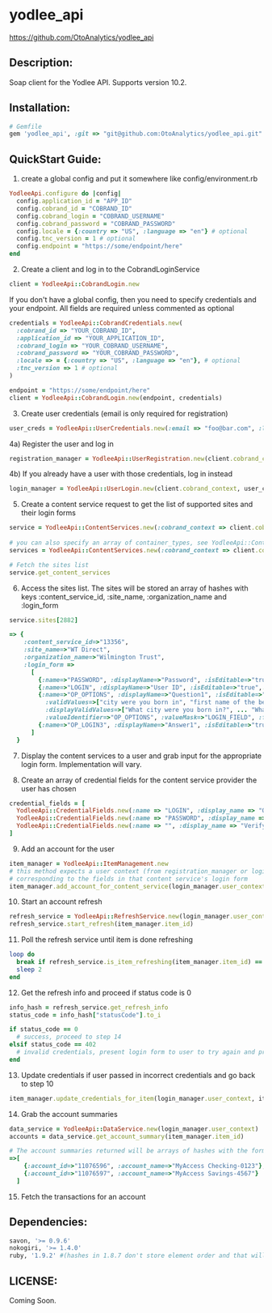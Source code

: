 yodlee_api
==========

https://github.com/OtoAnalytics/yodlee_api

Description:
------------

Soap client for the Yodlee API. Supports version 10.2.

Installation:
------------

```ruby
# Gemfile
gem 'yodlee_api', :git => "git@github.com:OtoAnalytics/yodlee_api.git"
```
QuickStart Guide:
-----------------

1) create a global config and put it somewhere like config/environment.rb

```ruby
YodleeApi.configure do |config| 
  config.application_id = "APP_ID" 
  config.cobrand_id = "COBRAND_ID"
  config.cobrand_login = "COBRAND_USERNAME"
  config.cobrand_password = "COBRAND_PASSWORD"
  config.locale = {:country => "US", :language => "en"} # optional
  config.tnc_version = 1 # optional
  config.endpoint = "https://some/endpoint/here"
end
```
 
 
2) Create a client and log in to the CobrandLoginService

```ruby
client = YodleeApi::CobrandLogin.new
```

If you don't have a global config, then you need to specify credentials and your endpoint. All fields are required unless commented as optional

```ruby
credentials = YodleeApi::CobrandCredentials.new(
  :cobrand_id => "YOUR_COBRAND_ID",
  :application_id => "YOUR_APPLICATION_ID",
  :cobrand_login => "YOUR_COBRAND_USERNAME",
  :cobrand_password => "YOUR_COBRAND_PASSWORD",
  :locale => = {:country => "US", :language => "en"}, # optional
  :tnc_version => 1 # optional
)

endpoint = "https://some/endpoint/here"
client = YodleeApi::CobrandLogin.new(endpoint, credentials)
```

3) Create user credentials (email is only required for registration)

```ruby  
user_creds = YodleeApi::UserCredentials.new(:email => "foo@bar.com", :login_name => "foobarone", :password => "foobartwo1")
```

4a) Register the user and log in

```ruby  
registration_manager = YodleeApi::UserRegistration.new(client.cobrand_context, user_creds)
```

4b) If you already have a user with those credentials, log in instead

```ruby  
login_manager = YodleeApi::UserLogin.new(client.cobrand_context, user_creds) 
```

5) Create a content service request to get the list of supported sites and their login forms

```ruby
service = YodleeApi::ContentServices.new(:cobrand_context => client.cobrand_context, :container_types => "bank")
 
# you can also specify an array of container_types, see YodleeApi::ContentServices::SupportedContainerTypes for a list of valid types
services = YodleeApi::ContentServices.new(:cobrand_context => client.cobrand_context, :container_types => ["bank", "credits"])

# Fetch the sites list
service.get_content_services
```

6) Access the sites list. The sites will be stored an array of hashes with keys :content_service_id, :site_name, :organization_name and :login_form

```ruby 
service.sites[2882]

=> { 
    :content_service_id=>"13356", 
    :site_name=>"WT Direct", 
    :organization_name=>"Wilmington Trust", 
    :login_form =>
      [
        {:name=>"PASSWORD", :displayName=>"Password", :isEditable=>"true", ... :fieldErrorCode=>""}, # each hash is a form field
        {:name=>"LOGIN", :displayName=>"User ID", :isEditable=>"true",... :fieldErrorCode=>""}, 
        {:name=>"OP_OPTIONS", :displayName=>"Question1", :isEditable=>"true", :isOptional=>"true", :isEscaped=>"false", :isOptionalMFA=>"false", :isMFA=>"false", 
          :validValues=>["city were you born in", "first name of the best man at your wedding", ... "name of your first pet"], 
          :displayValidValues=>["What city were you born in?", ... "What was the name of your first pet?"], 
          :valueIdentifier=>"OP_OPTIONS", :valueMask=>"LOGIN_FIELD", :fieldType=>"OPTIONS", :size=>"20", :maxlength=>"40", :fieldErrorCode=>""}, 
        {:name=>"OP_LOGIN3", :displayName=>"Answer1", :isEditable=>"true", ... :fieldErrorCode=>""}, 
      ]    
  }
```

7) Display the content services to a user and grab input for the appropriate login form. Implementation will vary.

8) Create an array of credential fields for the content service provider the user has chosen

```ruby  
credential_fields = [
  YodleeApi::CredentialFields.new(:name => "LOGIN", :display_name => "Online ID",  ..., :value => "fooooobarr", ... ),
  YodleeApi::CredentialFields.new(:name => "PASSWORD", :display_name => "Passcode",  ..., :value => "1234foobarr", ... ),
  YodleeApi::CredentialFields.new(:name => "", :display_name => "Verify Passcode",  ..., :value => "1234foobarr", ... ) 
]
```
  
9) Add an account for the user

```ruby
item_manager = YodleeApi::ItemManagement.new
# this method expects a user context (from registration_manager or login_manager), a content service id and an array of credential fields 
# corresponding to the fields in that content service's login form
item_manager.add_account_for_content_service(login_manager.user_context, 2931, credential_fields)
```

10) Start an account refresh

```ruby
refresh_service = YodleeApi::RefreshService.new(login_manager.user_context)
refresh_service.start_refresh(item_manager.item_id)
```

11) Poll the refresh service until item is done refreshing

```ruby
loop do
  break if refresh_service.is_item_refreshing(item_manager.item_id) == false
  sleep 2
end

```

12) Get the refresh info and proceed if status code is 0

```ruby
info_hash = refresh_service.get_refresh_info
status_code = info_hash["statusCode"].to_i

if status_code == 0
  # success, proceed to step 14
elsif status_code == 402
  # invalid credentials, present login form to user to try again and proceed to step 13
end
```

13) Update credentials if user passed in incorrect credentials and go back to step 10
 
```ruby 
item_manager.update_credentials_for_item(login_manager.user_context, item_manager.item_id, credential_fields)
```

14) Grab the account summaries

```ruby
data_service = YodleeApi::DataService.new(login_manager.user_context)
accounts = data_service.get_account_summary(item_manager.item_id)

# The account summaries returned will be arrays of hashes with the format
=>[
    {:account_id=>"11076596", :account_name=>"MyAccess Checking-0123"},
    {:account_id=>"11076597", :account_name=>"MyAccess Savings-4567"}
  ] 

```

15) Fetch the transactions for an account

Dependencies:
-------------

```ruby
savon, '>= 0.9.6'
nokogiri, '>= 1.4.0'
ruby, '1.9.2' #(hashes in 1.8.7 don't store element order and that will cause all sorts of havoc)
```

LICENSE:
--------

Coming Soon.